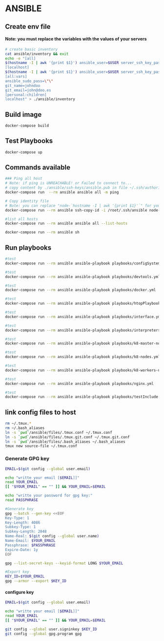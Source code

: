 # ANSIBLE
## Create env file

#### Note: you must replace the variables with the values ​​of your servers

```bash
# create basic inventory
cat ansible/inventory && exit
echo -e "[all]
$(hostname -I | awk '{print $1}') ansible_user=$USER server_ssh_key_passphrasse=\"\" server_gpg_passphrasse=\"\"
[localhost]
$(hostname -I | awk '{print $1}') ansible_user=$USER server_ssh_key_passphrasse=\"\" server_gpg_passphrasse=\"\"
[all:vars]
ansible_sudo_pass=\"\"
git_name=johndoo 
git_email=john@doo.es
[personal:children]
localhost" > ./ansible/inventory
```

## Build image

```bash
docker-compose build
```

## Test Playbooks

```bash
docker-compose up
```

## Commands available

```bash
### Ping all host
# Note: if ping is UNREACHABLE! or Failed to connect to...
# copy content by ./ansible/ssh-keys/ansible.pub in file ~/.ssh/authorized_keys in your server.
docker-compose run  --rm ansible ansible all -m ping
```

```bash
# Copy identity file 
# Note: you can replace "node-`hostname -I | awk '{print $1}'`" for your $HOST_NAME or $IP_ADDRESS
docker-compose run --rm ansible ssh-copy-id -i /root/.ssh/ansible node-`hostname -I | awk '{print $1}'`
```

```bash
#list all hosts
docker-compose run --rm ansible ansible all --list-hosts
```

```bash
docker-compose run --rm ansible sh
```

## Run playbooks

```bash
#test
docker-compose run --rm ansible ansible-playbook playbooks/configSystem.yml
```

```bash
#test
docker-compose run --rm ansible ansible-playbook playbooks/devtools.yml
```

```bash
#test
docker-compose run --rm ansible ansible-playbook playbooks/docker.yml
```

```bash
#test
docker-compose run --rm ansible ansible-playbook playbooks/htopPlaybook.yml
```

```bash
#test
docker-compose run --rm ansible ansible-playbook playbooks/interface.yml
```

```bash
#test
docker-compose run --rm ansible ansible-playbook playbooks/interpreters.yml
```

```bash
#test
docker-compose run --rm ansible ansible-playbook playbooks/k8-master-node.yml
```

```bash
#test
docker-compose run --rm ansible ansible-playbook playbooks/k8-nodes.yml
```

```bash
#test
docker-compose run --rm ansible ansible-playbook playbooks/k8-workers-node.yml
```

```bash
#test
docker-compose run --rm ansible ansible-playbook playbooks/nginx.yml
```

```bash
#test
docker-compose run --rm ansible ansible-playbook playbooks/testInclude.yml
```

## link config files to host

```bash
rm ~/.tmux.*
rm ~/.bash_aliases
ln -s `pwd`/ansible/files/.tmux.conf ~/.tmux.conf
ln -s `pwd`/ansible/files/.tmux.git.conf ~/.tmux.git.conf
ln -s `pwd`/ansible/files/.bash_aliases ~/.bash_aliases
tmux new source-file ~/.tmux.conf
```

### Generate GPG key

```bash
EMAIL=$(git config --global user.email)

echo "writte your email [$EMAIL]]"
read YOUR_EMAIL
[[ "$YOUR_EMAIL" == "" ]] && YOUR_EMAIL=$EMAIL

echo "writte your password for gpg key:"
read PASSPHRASE

#Generate key
gpg --batch --gen-key <<EOF
Key-Type: 1
Key-Length: 4086
Subkey-Type: 1
Subkey-Length: 2048
Name-Real: $(git config --global user.name)
Name-Email: $YOUR_EMAIL
Passphrase: $PASSPHRASE
Expire-Date: 1y
EOF

gpg --list-secret-keys --keyid-format LONG $YOUR_EMAIL

#Export key
KEY_ID=$YOUR_EMAIL
gpg --armor --export $KEY_ID


```

#### configure key

```bash
EMAIL=$(git config --global user.email)

echo "writte your email [$EMAIL]]"
read YOUR_EMAIL
[[ "$YOUR_EMAIL" == "" ]] && YOUR_EMAIL=$EMAIL

git config --global user.signinkey $KEY_ID
git config --global gpg.program gpg
```
